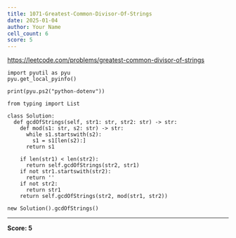 ```yaml
---
title: 1071-Greatest-Common-Divisor-Of-Strings
date: 2025-01-04
author: Your Name
cell_count: 6
score: 5
---
```


https://leetcode.com/problems/greatest-common-divisor-of-strings


```
import pyutil as pyu
pyu.get_local_pyinfo()
```


```
print(pyu.ps2("python-dotenv"))
```


```
from typing import List
```


```
class Solution:
  def gcdOfStrings(self, str1: str, str2: str) -> str:
    def mod(s1: str, s2: str) -> str:
      while s1.startswith(s2):
        s1 = s1[len(s2):]
      return s1

    if len(str1) < len(str2):
      return self.gcdOfStrings(str2, str1)
    if not str1.startswith(str2):
      return ''
    if not str2:
      return str1
    return self.gcdOfStrings(str2, mod(str1, str2))
```


```
new Solution().gcdOfStrings()
```


---
**Score: 5**